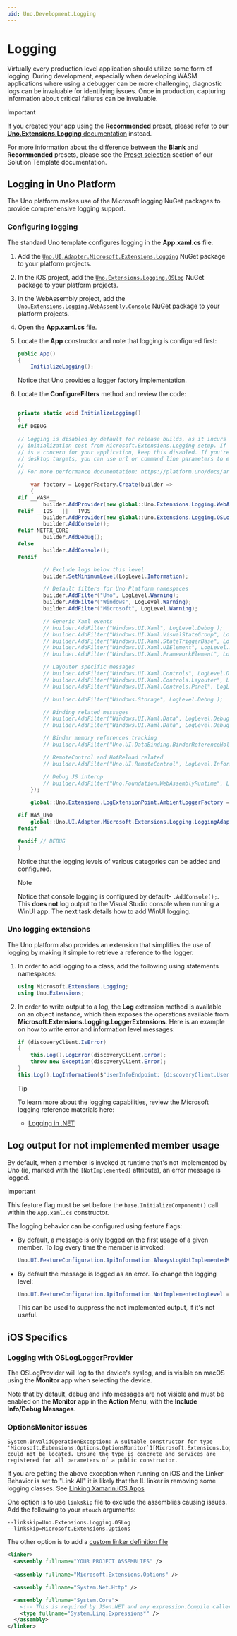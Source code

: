 ```yaml
---
uid: Uno.Development.Logging
---
```


# Logging

Virtually every production level application should utilize some form of logging. During development, especially when developing WASM applications where using a debugger can be more challenging, diagnostic logs can be invaluable for identifying issues. Once in production, capturing information about critical failures can be invaluable.

> [!IMPORTANT]
> If you created your app using the **Recommended** preset, please refer to our [**Uno.Extensions.Logging** documentation](xref:Uno.Extensions.Logging.Overview) instead.
>
> For more information about the difference between the **Blank** and **Recommended** presets, please see the [Preset selection](xref:Uno.GettingStarted.UsingWizard#preset-selection) section of our Solution Template documentation.

## Logging in Uno Platform

The Uno platform makes use of the Microsoft logging NuGet packages to provide comprehensive logging support.

### Configuring logging

The standard Uno template configures logging in the **App.xaml.cs** file.

1. Add the [`Uno.UI.Adapter.Microsoft.Extensions.Logging`](https://www.nuget.org/packages/Uno.UI.Adapter.Microsoft.Extensions.Logging/) NuGet package to your platform projects.
1. In the iOS project, add the [`Uno.Extensions.Logging.OSLog`](https://www.nuget.org/packages/Uno.Extensions.Logging.OSLog/) NuGet package to your platform projects.
1. In the WebAssembly project, add the [`Uno.Extensions.Logging.WebAssembly.Console`](https://www.nuget.org/packages/Uno.Extensions.Logging.WebAssembly.Console/) NuGet package to your platform projects.

1. Open the **App.xaml.cs** file.

1. Locate the **App** constructor and note that logging is configured first:

    ```csharp
    public App()
    {
        InitializeLogging();
    ```

    Notice that Uno provides a logger factory implementation.

1. Locate the **ConfigureFilters** method and review the code:

    ```csharp

    private static void InitializeLogging()
    {
    #if DEBUG

    // Logging is disabled by default for release builds, as it incurs a significant
    // initialization cost from Microsoft.Extensions.Logging setup. If startup performance
    // is a concern for your application, keep this disabled. If you're running on web or
    // desktop targets, you can use url or command line parameters to enable it yourself.
    //
    // For more performance documentation: https://platform.uno/docs/articles/Uno-UI-Performance.html

        var factory = LoggerFactory.Create(builder =>
        {
    #if __WASM__
            builder.AddProvider(new global::Uno.Extensions.Logging.WebAssembly.WebAssemblyConsoleLoggerProvider());
    #elif __IOS__ || __TVOS__
            builder.AddProvider(new global::Uno.Extensions.Logging.OSLogLoggerProvider());
            builder.AddConsole();
    #elif NETFX_CORE
            builder.AddDebug();
    #else
            builder.AddConsole();
    #endif

            // Exclude logs below this level
            builder.SetMinimumLevel(LogLevel.Information);

            // Default filters for Uno Platform namespaces
            builder.AddFilter("Uno", LogLevel.Warning);
            builder.AddFilter("Windows", LogLevel.Warning);
            builder.AddFilter("Microsoft", LogLevel.Warning);

            // Generic Xaml events
            // builder.AddFilter("Windows.UI.Xaml", LogLevel.Debug );
            // builder.AddFilter("Windows.UI.Xaml.VisualStateGroup", LogLevel.Debug );
            // builder.AddFilter("Windows.UI.Xaml.StateTriggerBase", LogLevel.Debug );
            // builder.AddFilter("Windows.UI.Xaml.UIElement", LogLevel.Debug );
            // builder.AddFilter("Windows.UI.Xaml.FrameworkElement", LogLevel.Trace );

            // Layouter specific messages
            // builder.AddFilter("Windows.UI.Xaml.Controls", LogLevel.Debug );
            // builder.AddFilter("Windows.UI.Xaml.Controls.Layouter", LogLevel.Debug );
            // builder.AddFilter("Windows.UI.Xaml.Controls.Panel", LogLevel.Debug );

            // builder.AddFilter("Windows.Storage", LogLevel.Debug );

            // Binding related messages
            // builder.AddFilter("Windows.UI.Xaml.Data", LogLevel.Debug );
            // builder.AddFilter("Windows.UI.Xaml.Data", LogLevel.Debug );

            // Binder memory references tracking
            // builder.AddFilter("Uno.UI.DataBinding.BinderReferenceHolder", LogLevel.Debug );

            // RemoteControl and HotReload related
            // builder.AddFilter("Uno.UI.RemoteControl", LogLevel.Information);

            // Debug JS interop
            // builder.AddFilter("Uno.Foundation.WebAssemblyRuntime", LogLevel.Debug );
        });

        global::Uno.Extensions.LogExtensionPoint.AmbientLoggerFactory = factory;

    #if HAS_UNO
        global::Uno.UI.Adapter.Microsoft.Extensions.Logging.LoggingAdapter.Initialize();
    #endif

    #endif // DEBUG
    }
    ```

    Notice that the logging levels of various categories can be added and configured.

    > [!NOTE]
    > Notice that console logging is configured by default- `.AddConsole();`. This **does not** log output to the Visual Studio console when running a WinUI app. The next task details how to add WinUI logging.

### Uno logging extensions

The Uno platform also provides an extension that simplifies the use of logging by making it simple to retrieve a reference to the logger.

1. In order to add logging to a class, add the following using statements namespaces:

    ```csharp
    using Microsoft.Extensions.Logging;
    using Uno.Extensions;
    ```

1. In order to write output to a log, the **Log** extension method is available on an object instance, which then exposes the operations available from **Microsoft.Extensions.Logging.LoggerExtensions**. Here is an example on how to write error and information level messages:

    ```csharp
    if (discoveryClient.IsError)
    {
        this.Log().LogError(discoveryClient.Error);
        throw new Exception(discoveryClient.Error);
    }
    this.Log().LogInformation($"UserInfoEndpoint: {discoveryClient.UserInfoEndpoint}");
    ```

    > [!TIP]
    > To learn more about the logging capabilities, review the Microsoft logging reference materials here:
    >
    > * [Logging in .NET](https://learn.microsoft.com/dotnet/core/extensions/logging)

## Log output for not implemented member usage

By default, when a member is invoked at runtime that's not implemented by Uno (ie, marked with the `[NotImplemented]` attribute), an error message is logged.

> [!IMPORTANT]
> This feature flag must be set before the `base.InitializeComponent()` call within the `App.xaml.cs` constructor.

The logging behavior can be configured using feature flags:

* By default, a message is only logged on the first usage of a given member. To log every time the member is invoked:

    ```csharp
    Uno.UI.FeatureConfiguration.ApiInformation.AlwaysLogNotImplementedMessages = true;
    ```

* By default the message is logged as an error. To change the logging level:

    ```csharp
    Uno.UI.FeatureConfiguration.ApiInformation.NotImplementedLogLevel = LogLevel.Debug; // Raise not implemented usages as Debug messages
    ```

    This can be used to suppress the not implemented output, if it's not useful.

## iOS Specifics

### Logging with OSLogLoggerProvider

The OSLogProvider will log to the device's syslog, and is visible on macOS using the **Monitor** app when selecting the device.

Note that by default, debug and info messages are not visible and must be enabled on the **Monitor** app in the **Action** Menu, with the **Include Info/Debug Messages**.

### OptionsMonitor issues

```Unhandled Exception:
System.InvalidOperationException: A suitable constructor for type 'Microsoft.Extensions.Options.OptionsMonitor`1[Microsoft.Extensions.Logging.LoggerFilterOptions]' could not be located. Ensure the type is concrete and services are registered for all parameters of a public constructor.
```

If you are getting the above exception when running on iOS and the Linker Behavior is set to "Link All" it is likely that the IL linker is removing some logging classes.
See [Linking Xamarin.iOS Apps](https://learn.microsoft.com/xamarin/ios/deploy-test/linker?tabs=macos)

One option is to use `linkskip` file to exclude the assemblies causing issues.
Add the following to your `mtouch` arguments:

```console
--linkskip=Uno.Extensions.Logging.OSLog 
--linkskip=Microsoft.Extensions.Options
```

The other option is to add a [custom linker definition file](https://learn.microsoft.com/xamarin/cross-platform/deploy-test/linker)

```xml
<linker> 
  <assembly fullname="YOUR PROJECT ASSEMBLIES" />
  
  <assembly fullname="Microsoft.Extensions.Options" />

  <assembly fullname="System.Net.Http" />

  <assembly fullname="System.Core">
    <!-- This is required by JSon.NET and any expression.Compile caller -->
    <type fullname="System.Linq.Expressions*" />
  </assembly>
</linker>
```
